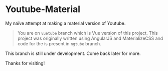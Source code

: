 # Youtube-Material

My naïve attempt at making a material version of Youtube.

> You are on `vuetube` branch which is Vue version of this project. This project was originally written using AngularJS and MaterializeCSS and code for the is present in `ngtube` branch.

This branch is still under development. Come back later for more.

Thanks for visiting!
